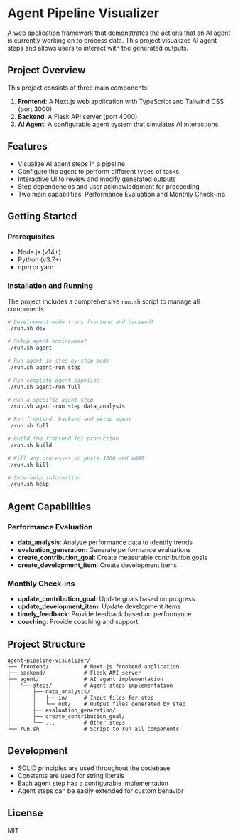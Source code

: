 # Agent Pipeline Visualizer

A web application framework that demonstrates the actions that an AI agent is currently working on to process data. This project visualizes AI agent steps and allows users to interact with the generated outputs.

## Project Overview

This project consists of three main components:

1. **Frontend**: A Next.js web application with TypeScript and Tailwind CSS (port 3000)
2. **Backend**: A Flask API server (port 4000)
3. **AI Agent**: A configurable agent system that simulates AI interactions

## Features

- Visualize AI agent steps in a pipeline
- Configure the agent to perform different types of tasks
- Interactive UI to review and modify generated outputs
- Step dependencies and user acknowledgment for proceeding
- Two main capabilities: Performance Evaluation and Monthly Check-ins

## Getting Started

### Prerequisites

- Node.js (v14+)
- Python (v3.7+)
- npm or yarn

### Installation and Running

The project includes a comprehensive `run.sh` script to manage all components:

```bash
# Development mode (runs frontend and backend)
./run.sh dev

# Setup agent environment
./run.sh agent

# Run agent in step-by-step mode
./run.sh agent-run step

# Run complete agent pipeline
./run.sh agent-run full

# Run a specific agent step
./run.sh agent-run step data_analysis

# Run frontend, backend and setup agent
./run.sh full

# Build the frontend for production
./run.sh build

# Kill any processes on ports 3000 and 4000
./run.sh kill

# Show help information
./run.sh help
```

## Agent Capabilities

### Performance Evaluation

- **data_analysis**: Analyze performance data to identify trends
- **evaluation_generation**: Generate performance evaluations
- **create_contribution_goal**: Create measurable contribution goals
- **create_development_item**: Create development items

### Monthly Check-ins

- **update_contribution_goal**: Update goals based on progress
- **update_development_item**: Update development items
- **timely_feedback**: Provide feedback based on performance
- **coaching**: Provide coaching and support

## Project Structure

```plaintext
agent-pipeline-visualizer/
├── frontend/           # Next.js frontend application
├── backend/            # Flask API server
├── agent/              # AI agent implementation
│   └── steps/          # Agent steps implementation
│       ├── data_analysis/
│       │   ├── in/     # Input files for step
│       │   └── out/    # Output files generated by step
│       ├── evaluation_generation/
│       ├── create_contribution_goal/
│       └── ...         # Other steps
└── run.sh              # Script to run all components
```

## Development

- SOLID principles are used throughout the codebase
- Constants are used for string literals
- Each agent step has a configurable implementation
- Agent steps can be easily extended for custom behavior

## License

MIT
